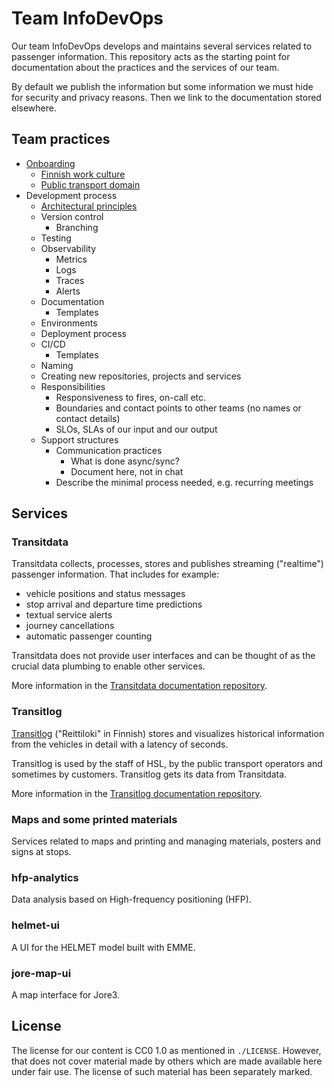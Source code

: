 # Team InfoDevOps

Our team InfoDevOps develops and maintains several services related to passenger information. This repository acts as the starting point for documentation about the practices and the services of our team.

By default we publish the information but some information we must hide for security and privacy reasons.
Then we link to the documentation stored elsewhere.

## Team practices

- [Onboarding](./docs/onboarding.md)
  - [Finnish work culture](./docs/finnish-work-culture.md)
  - [Public transport domain](./docs/public-transport-domain.md)
- Development process
  - [Architectural principles](docs/architectural-principles.md)
  - Version control
    - Branching
  - Testing
  - Observability
    - Metrics
    - Logs
    - Traces
    - Alerts
  - Documentation
    - Templates
  - Environments
  - Deployment process
  - CI/CD
    - Templates
  - Naming
  - Creating new repositories, projects and services
  - Responsibilities
    - Responsiveness to fires, on-call etc.
    - Boundaries and contact points to other teams (no names or contact details)
    - SLOs, SLAs of our input and our output
  - Support structures
    - Communication practices
      - What is done async/sync?
      - Document here, not in chat
    - Describe the minimal process needed, e.g. recurring meetings

## Services

### Transitdata

Transitdata collects, processes, stores and publishes streaming ("realtime") passenger information.
That includes for example:

- vehicle positions and status messages
- stop arrival and departure time predictions
- textual service alerts
- journey cancellations
- automatic passenger counting

Transitdata does not provide user interfaces and can be thought of as the crucial data plumbing to enable other services.

More information in the [Transitdata documentation repository](https://github.com/HSLdevcom/transitdata).

### Transitlog

[Transitlog](https://reittiloki.hsl.fi/) ("Reittiloki" in Finnish) stores and visualizes historical information from the vehicles in detail with a latency of seconds.

Transitlog is used by the staff of HSL, by the public transport operators and sometimes by customers.
Transitlog gets its data from Transitdata.

More information in the [Transitlog documentation repository](https://github.com/HSLdevcom/transitlog).

### Maps and some printed materials

Services related to maps and printing and managing materials, posters and signs at stops.

### hfp-analytics

Data analysis based on High-frequency positioning (HFP).

### helmet-ui

A UI for the HELMET model built with EMME.

### jore-map-ui

A map interface for Jore3.

## License

The license for our content is CC0 1.0 as mentioned in `./LICENSE`.
However, that does not cover material made by others which are made available here under fair use.
The license of such material has been separately marked.
